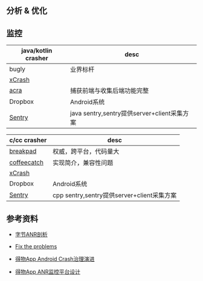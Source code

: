 
## 分析 & 优化


## 监控
| java/kotlin crasher| desc
|---|---|
bugly |业界标杆
[xCrash](https://github.com/iqiyi/xCrash)| 
[acra](https://github.com/ACRA/acra)| 捕获前端与收集后端功能完整
Dropbox|Android系统
[Sentry](https://develop.sentry.dev/)| java sentry,sentry提供server+client采集方案

| c/cc crasher| desc
|---|---|
[breakpad](https://github.com/google/breakpad)|权威，跨平台，代码量大
[coffeecatch](https://github.com/xroche/coffeecatch)|实现简介，兼容性问题
[xCrash](https://github.com/iqiyi/xCrash)| 
Dropbox|Android系统
[Sentry](https://develop.sentry.dev/)| cpp sentry,sentry提供server+client采集方案



## 参考资料

- [字节ANR剖析](https://mp.weixin.qq.com/mp/appmsgalbum?__biz=MzI1MzYzMjE0MQ==&action=getalbum&album_id=1780091311874686979&scene=173&from_msgid=2247488243&from_itemidx=1&count=3&nolastread=1#wechat_redirect)

- [Fix the problems](https://developer.android.com/topic/performance/vitals/anr#fix)

- [得物App Android Crash治理演进](https://juejin.cn/post/7001060315056046117)

- [得物App ANR监控平台设计](https://juejin.cn/post/7009297034440081422)